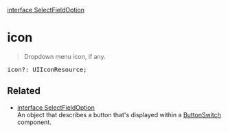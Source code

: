 [interface SelectFieldOption](SelectFieldOption.md)

# icon

> Dropdown menu icon, if any.

<pre class="docgen_signature">icon?: UIIconResource;</pre>

## Related

- [<!--{ref:interface}-->interface SelectFieldOption](SelectFieldOption.md) \
    An object that describes a button that's displayed within a [ButtonSwitch](ButtonSwitch.md) component.
